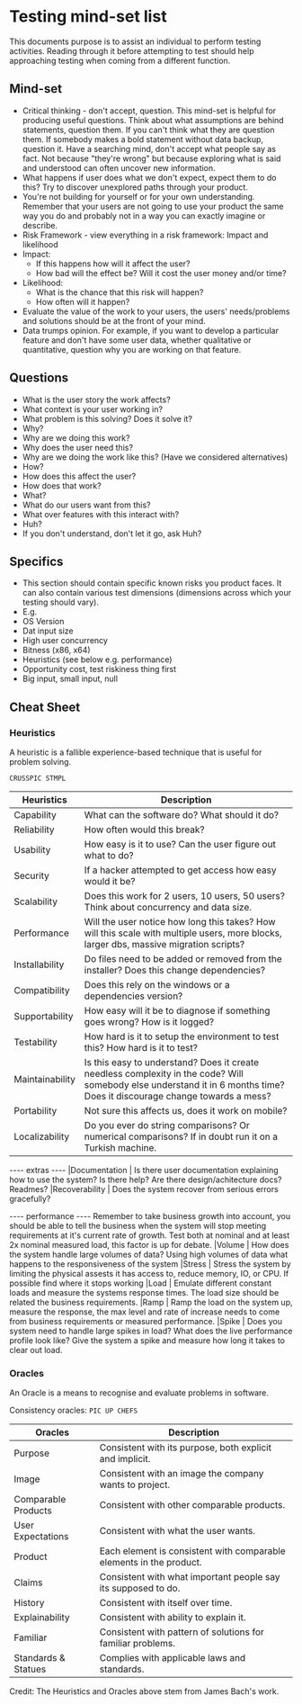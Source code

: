 # Testing mind-set list
This documents purpose is to assist an individual to perform testing activities.  Reading through it before attempting to test should help approaching testing when coming from a different function.

## Mind-set
- Critical thinking - don't accept, question.  This mind-set is helpful for producing useful questions. Think about what assumptions are behind statements, question them. If you can't think what they are question them.  If somebody makes a bold statement without data backup, question it.  Have a searching mind, don't accept what people say as fact.  Not because "they're wrong" but because exploring what is said and understood can often uncover new information.
- What happens if user does what we don't expect, expect them to do this?  Try to discover unexplored paths through your product.
- You're not building for yourself or for your own understanding.  Remember that your users are not going to use your product the same way you do and probably not in a way you can exactly imagine or describe.
- Risk Framework - view everything in a risk framework: Impact and likelihood
 - Impact:
   - If this happens how will it affect the user?
   - How bad will the effect be?  Will it cost the user money and/or time?
 - Likelihood:
   - What is the chance that this risk will happen?  
   - How often will it happen?
- Evaluate the value of the work to your users, the users' needs/problems and solutions should be at the front of your mind.
- Data trumps opinion.  For example, if you want to develop a particular feature and don't have some user data, whether qualitative or quantitative, question why you are working on that feature.

## Questions
- What is the user story the work affects?
- What context is your user working in?
- What problem is this solving?  Does it solve it?
- Why?
 - Why are we doing this work?
 - Why does the user need this?
 - Why are we doing the work like this? (Have we considered alternatives)
- How?
 - How does this affect the user?
 - How does that work?
- What?
 - What do our users want from this?
 - What over features with this interact with?
- Huh?
 - If you don't understand, don't let it go, ask Huh?

## Specifics
- This section should contain specific known risks you product faces.  It can also contain various test dimensions (dimensions across which your testing should vary).
- E.g.
- OS Version
- Dat input size
- High user concurrency
- Bitness (x86, x64)  
- Heuristics (see below e.g. performance)
- Opportunity cost, test riskiness thing first
- Big input, small input, null

## Cheat Sheet

### Heuristics
A heuristic is a fallible experience-based technique that is useful for problem solving.

`CRUSSPIC STMPL`

|Heuristics			| Description
|---------------| -----------
|Capability			| What can the software do? What should it do?
|Reliability		| How often would this break?
|Usability			| How easy is it to use? Can the user figure out what to do?
|Security			  | If a hacker attempted to get access how easy would it be?
|Scalability		| Does this work for 2 users, 10 users, 50 users?  Think about concurrency and data size.
|Performance		| Will the user notice how long this takes?  How will this scale with multiple users, more blocks, larger dbs, massive migration scripts?
|Installability	| Do files need to be added or removed from the installer?  Does this change dependencies?
|Compatibility	| Does this rely on the windows or a dependencies version?
|Supportability	| How easy will it be to diagnose if something goes wrong?  How is it logged?
|Testability		| How hard is it to setup the environment to test this?  How hard is it to test?
|Maintainability| Is this easy to understand?  Does it create needless complexity in the code?  Will somebody else understand it in 6 months time?  Does it discourage change towards a mess?
|Portability		| Not sure this affects us, does it work on mobile?
|Localizability	| Do you ever do string comparisons?  Or numerical comparisons?  If in doubt run it on a Turkish machine.

---- extras ----
|Documentation | Is there user documentation explaining how to use the system? Is there help? Are there design/achitecture docs? Readmes? 
|Recoverability | Does the system recover from serious errors gracefully?

---- performance ----
Remember to take business growth into account, you should be able to tell the business when the system will stop meeting requirements at it's current rate of growth. Test both at nominal and at least 2x nominal measured load, this factor is up for debate.
|Volume | How does the system handle large volumes of data? Using high volumes of data what happens to the responsiveness of the system
|Stress | Stress the system by limiting the physical assests it has access to, reduce memory, IO, or CPU. If possible find where it stops working
|Load | Emulate different constant loads and measure the systems response times. The load size should be related the business requirements. 
|Ramp | Ramp the load on the system up, measure the response, the max level and rate of increase needs to come from business requirements or measured performance.
|Spike | Does you system need to handle large spikes in load? What does the live performance profile look like? Give the system a spike and measure how long it takes to clear out load.

### Oracles
An Oracle is a means to recognise and evaluate problems in software.

Consistency oracles: `PIC UP CHEFS`

|Oracles              |Description
|---------------------|-----------------------------
|Purpose              |Consistent with its purpose, both explicit and implicit.
|Image                |Consistent with an image the company wants to project.
|Comparable Products  |Consistent with other comparable products.
|User Expectations    |Consistent with what the user wants.
|Product              |Each element is consistent with comparable elements in the product.
|Claims               |Consistent with what important people say its supposed to do.
|History              |Consistent with itself over time.
|Explainability       |Consistent with ability to explain it.
|Familiar             |Consistent with pattern of solutions for familiar problems.
|Standards & Statues  |Complies with applicable laws and standards.

Credit: The Heuristics and Oracles above stem from James Bach's work.
